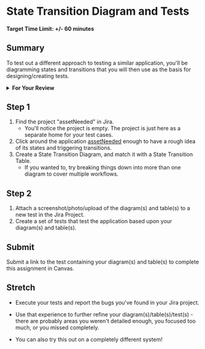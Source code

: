 # State Transition Diagram and Tests

#### Target Time Limit: +/- 60 minutes

## Summary

To test out a different approach to testing a similar application, you'll be
diagramming states and transitions that you will then use as the basis for
designing/creating tests.

<details> <summary> <strong> For Your Review </strong> </summary>

If you're feeling uncertain on where to start in this project, look over the
following:

- Skills Practice:
  - [Use the Right Criteria](./sp1.04.1.md)
  - [Streamline Down to Regression Testing](./sp1.04.2.md)
  - [Leverage State Transition Testing](./sp1.04.3.md)

</details>

## Step 1

1. Find the project "assetNeeded" in Jira.
   - You'll notice the project is empty. The project is just here as a separate
     home for your test cases.
1. Click around the application [assetNeeded](./assetNeeded.html) enough to have
   a rough idea of its states and triggering transitions.
1. Create a State Transition Diagram, and match it with a State Transition
   Table.
   - If you wanted to, try breaking things down into more than one diagram to
     cover multiple workflows.

## Step 2

1. Attach a screenshot/photo/upload of the diagram(s) and table(s) to a new test
   in the Jira Project.
1. Create a set of tests that test the application based upon your diagram(s)
   and table(s).

## Submit

Submit a link to the test containing your diagram(s) and table(s) to complete
this assignment in Canvas.

## Stretch

- Execute your tests and report the bugs you've found in your Jira project.
- Use that experience to further refine your diagram(s)/table(s)/test(s) - there
  are probably areas you weren't detailed enough, you focused too much, or you
  missed completely.

- You can also try this out on a completely different system!
